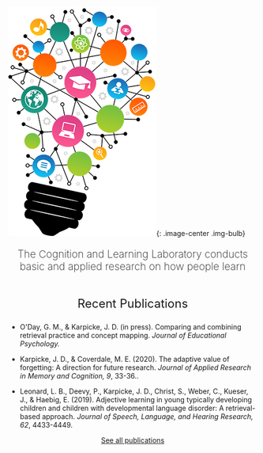 # 
![](img/bigstock-lightbulb-vector.png){: .image-center .img-bulb}

<p style="font-size: 1.3rem; text-align: center; font-weight: 200; margin-bottom: 3rem">The Cognition and Learning Laboratory conducts basic and applied research on how people learn</p>

## <p style="font-size: 1.5rem; text-align: center; font-weight: 400">Recent Publications</p>

- O'Day, G. M., & Karpicke, J. D. (in press). Comparing and combining retrieval practice and concept mapping. *Journal of Educational Psychology.*

- Karpicke, J. D., & Coverdale, M. E. (2020). The adaptive value of forgetting: A direction for future research. *Journal of Applied Research in Memory and Cognition, 9*, 33-36..

- Leonard, L. B., Deevy, P., Karpicke, J. D., Christ, S., Weber, C., Kueser, J., & Haebig, E. (2019). Adjective learning in young typically developing children and children with developmental language disorder: A retrieval-based approach. *Journal of Speech, Language, and Hearing Research, 62*, 4433-4449. 

<p class=lead style="margin-bottom: 3rem; text-align: center"><a href="./publications/">See all publications</a></p>

<style type='text/css'>
.md-sidebar--secondary {
    display: none;
}
</style>
